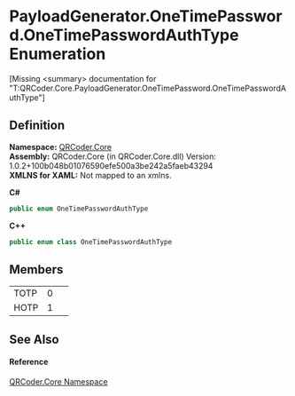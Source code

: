 # PayloadGenerator.OneTimePassword.OneTimePasswordAuthType Enumeration


\[Missing &lt;summary&gt; documentation for "T:QRCoder.Core.PayloadGenerator.OneTimePassword.OneTimePasswordAuthType"\]



## Definition
**Namespace:** <a href="N_QRCoder_Core.md">QRCoder.Core</a>  
**Assembly:** QRCoder.Core (in QRCoder.Core.dll) Version: 1.0.2+100b048b01076590efe500a3be242a5faeb43294  
**XMLNS for XAML:** Not mapped to an xmlns.

**C#**
``` C#
public enum OneTimePasswordAuthType
```
**C++**
``` C++
public enum class OneTimePasswordAuthType
```



## Members
<table>
<tr>
<td>TOTP</td>
<td>0</td>
<td> </td></tr>
<tr>
<td>HOTP</td>
<td>1</td>
<td> </td></tr>
</table>

## See Also


#### Reference
<a href="N_QRCoder_Core.md">QRCoder.Core Namespace</a>  
